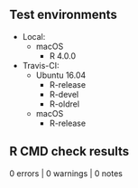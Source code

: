 ## Test environments
* Local:
    * macOS
        * R 4.0.0
* Travis-CI:
    * Ubuntu 16.04
        * R-release
        * R-devel
        * R-oldrel
    * macOS
        * R-release

## R CMD check results

0 errors | 0 warnings | 0 notes
